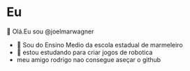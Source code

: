 # Eu 

👋 Olá.Eu sou @joelmarwagner
- 👀 Sou do  Ensino Medio da escola estadual de marmeleiro 
- 🌱 estou estudando para criar jogos de robotica 
- meu amigo rodrigo nao consegue aseçar o github

